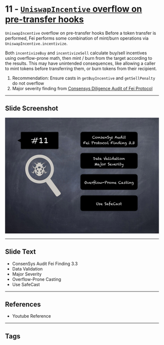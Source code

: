 
# 11 - [`UniswapIncentive` overflow on pre-transfer hooks](./`UniswapIncentive`%20overflow%20on%20pre-transfer%20hooks.md)

`UniswapIncentive` overflow on pre-transfer hooks Before a token transfer is performed, Fei performs some combination of mint/burn operations via `UniswapIncentive.incentivize`.

Both `incentivizeBuy` and `incentivizeSell` calculate buy/sell incentives using overflow-prone math, then mint / burn from the target according to the results. This may have unintended consequences, like allowing a caller to mint tokens before transferring them, or burn tokens from their recipient.

1. Recommendation: Ensure casts in `getBuyIncentive` and `getSellPenalty` do not overflow
2. Major severity finding from [Consensys Diligence Audit of Fei Protocol](https://consensys.net/diligence/audits/2021/01/fei-protocol/#uniswapincentive-overflow-on-pre-transfer-hooks)
___
## Slide Screenshot
![011.png](../../images/7.%20Audit%20Findings%20101/011.png)
___
## Slide Text
- ConsenSys Audit Fei Finding 3.3
- Data Validation
- Major Severity
- Overflow-Prone Casting
- Use SafeCast
___
## References
- Youtube Reference
___
## Tags
